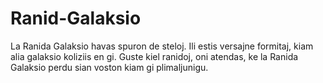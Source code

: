 # Ranid-Galaksio

La Ranida Galaksio havas spuron de steloj. Ili estis versajne formitaj, kiam
alia galaksio koliziis en gi. Guste kiel ranidoj, oni atendas, ke la Ranida
Galaksio perdu sian voston kiam gi plimaljunigu.
